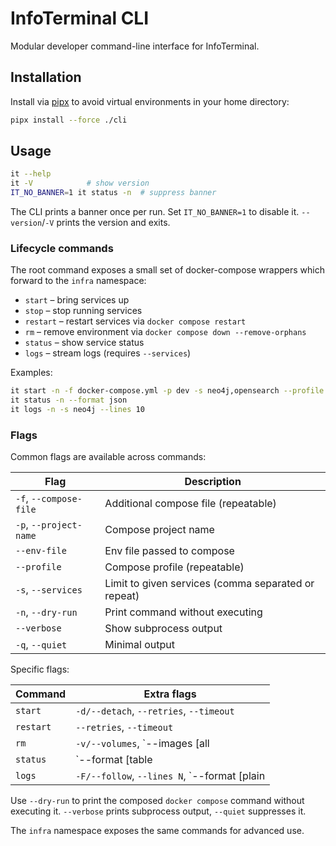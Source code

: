 # InfoTerminal CLI

Modular developer command-line interface for InfoTerminal.

## Installation

Install via [pipx](https://pypa.github.io/pipx/) to avoid virtual
environments in your home directory:

```bash
pipx install --force ./cli
```

## Usage

```bash
it --help
it -V            # show version
IT_NO_BANNER=1 it status -n  # suppress banner
```

The CLI prints a banner once per run. Set `IT_NO_BANNER=1` to disable it.
`--version`/`-V` prints the version and exits.

### Lifecycle commands

The root command exposes a small set of docker-compose wrappers which
forward to the `infra` namespace:

- `start` – bring services up
- `stop` – stop running services
- `restart` – restart services via `docker compose restart`
- `rm` – remove environment via `docker compose down --remove-orphans`
- `status` – show service status
- `logs` – stream logs (requires `--services`)

Examples:

```bash
it start -n -f docker-compose.yml -p dev -s neo4j,opensearch --profile observability
it status -n --format json
it logs -n -s neo4j --lines 10
```

### Flags

Common flags are available across commands:

| Flag | Description |
| --- | --- |
| `-f`, `--compose-file` | Additional compose file (repeatable) |
| `-p`, `--project-name` | Compose project name |
| `--env-file` | Env file passed to compose |
| `--profile` | Compose profile (repeatable) |
| `-s`, `--services` | Limit to given services (comma separated or repeat) |
| `-n`, `--dry-run` | Print command without executing |
| `--verbose` | Show subprocess output |
| `-q`, `--quiet` | Minimal output |

Specific flags:

| Command | Extra flags |
| --- | --- |
| `start` | `-d/--detach`, `--retries`, `--timeout` |
| `restart` | `--retries`, `--timeout` |
| `rm` | `-v/--volumes`, `--images [all|local|none]` (use `--verbose` for verbosity) |
| `status` | `--format [table|text|json|yaml]` |
| `logs` | `-F/--follow`, `--lines N`, `--format [plain|jsonl]` |

Use `--dry-run` to print the composed `docker compose` command without
executing it. `--verbose` prints subprocess output, `--quiet` suppresses
it.

The `infra` namespace exposes the same commands for advanced use.
